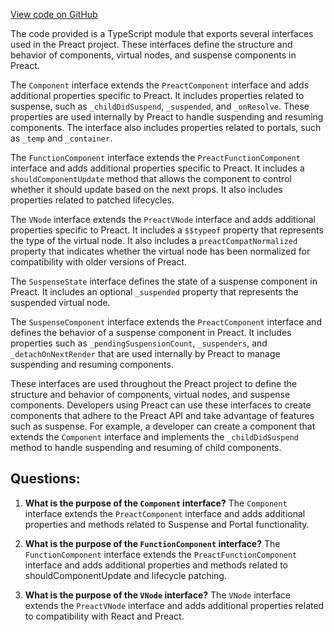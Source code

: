 [View code on GitHub](https://github.com/preactjs/preact/compat/src/internal.d.ts)

The code provided is a TypeScript module that exports several interfaces used in the Preact project. These interfaces define the structure and behavior of components, virtual nodes, and suspense components in Preact.

The `Component` interface extends the `PreactComponent` interface and adds additional properties specific to Preact. It includes properties related to suspense, such as `_childDidSuspend`, `_suspended`, and `_onResolve`. These properties are used internally by Preact to handle suspending and resuming components. The interface also includes properties related to portals, such as `_temp` and `_container`.

The `FunctionComponent` interface extends the `PreactFunctionComponent` interface and adds additional properties specific to Preact. It includes a `shouldComponentUpdate` method that allows the component to control whether it should update based on the next props. It also includes properties related to patched lifecycles.

The `VNode` interface extends the `PreactVNode` interface and adds additional properties specific to Preact. It includes a `$$typeof` property that represents the type of the virtual node. It also includes a `preactCompatNormalized` property that indicates whether the virtual node has been normalized for compatibility with older versions of Preact.

The `SuspenseState` interface defines the state of a suspense component in Preact. It includes an optional `_suspended` property that represents the suspended virtual node.

The `SuspenseComponent` interface extends the `PreactComponent` interface and defines the behavior of a suspense component in Preact. It includes properties such as `_pendingSuspensionCount`, `_suspenders`, and `_detachOnNextRender` that are used internally by Preact to manage suspending and resuming components.

These interfaces are used throughout the Preact project to define the structure and behavior of components, virtual nodes, and suspense components. Developers using Preact can use these interfaces to create components that adhere to the Preact API and take advantage of features such as suspense. For example, a developer can create a component that extends the `Component` interface and implements the `_childDidSuspend` method to handle suspending and resuming of child components.
## Questions: 
 1. **What is the purpose of the `Component` interface?**
The `Component` interface extends the `PreactComponent` interface and adds additional properties and methods related to Suspense and Portal functionality.

2. **What is the purpose of the `FunctionComponent` interface?**
The `FunctionComponent` interface extends the `PreactFunctionComponent` interface and adds additional properties and methods related to shouldComponentUpdate and lifecycle patching.

3. **What is the purpose of the `VNode` interface?**
The `VNode` interface extends the `PreactVNode` interface and adds additional properties related to compatibility with React and Preact.